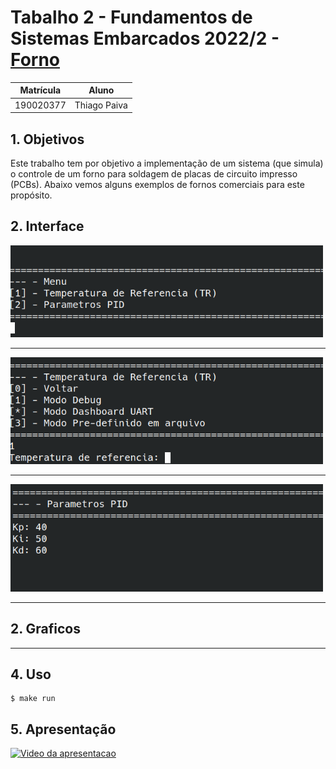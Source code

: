 # Tabalho 2 - Fundamentos de Sistemas Embarcados 2022/2 - [Forno](https://gitlab.com/fse_fga/trabalhos-2022_2/trabalho-2-2022-2)

|Matrícula | Aluno |
| :--: | :--: |
| 190020377 |  Thiago Paiva |

## 1. Objetivos
Este trabalho tem por objetivo a implementação de um sistema (que simula) o controle de um forno para soldagem de placas de circuito impresso (PCBs). Abaixo vemos alguns exemplos de fornos comerciais para este propósito.

## 2. Interface

<img src="assets/menu.png" width="500"/><hr>
<img src="assets/menu_tr2.png" width="500"/><hr>
<img src="assets/menu_pid.png" width="500"/><hr>

## 2. Graficos

<hr>

## 4. Uso

```
$ make run
```

## 5. Apresentação

[![Video da apresentacao](https://img.youtube.com/vi/-Ar7zaVj9zM/0.jpg)](https://www.youtube.com/watch?v=-Ar7zaVj9zM)
